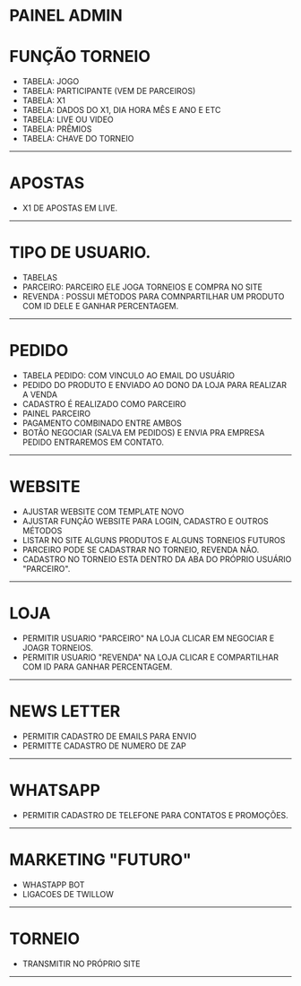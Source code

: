# PAINEL ADMIN

# FUNÇÃO TORNEIO
- TABELA: JOGO
- TABELA: PARTICIPANTE (VEM DE PARCEIROS)
- TABELA: X1
- TABELA: DADOS DO X1, DIA HORA MÊS E ANO E ETC
- TABELA: LIVE OU VIDEO
- TABELA: PRÊMIOS
- TABELA: CHAVE DO TORNEIO
---
# APOSTAS
- X1 DE APOSTAS EM LIVE.
---
# TIPO DE USUARIO.
- TABELAS
- PARCEIRO: PARCEIRO ELE JOGA TORNEIOS E COMPRA NO SITE
- REVENDA : POSSUI MÉTODOS PARA COMNPARTILHAR UM PRODUTO COM ID DELE E GANHAR PERCENTAGEM.
---

# PEDIDO
- TABELA PEDIDO: COM VINCULO AO EMAIL DO USUÁRIO
- PEDIDO DO PRODUTO E ENVIADO AO DONO DA LOJA PARA REALIZAR A VENDA
- CADASTRO É REALIZADO COMO PARCEIRO
- PAINEL PARCEIRO
- PAGAMENTO COMBINADO ENTRE AMBOS
- BOTÃO NEGOCIAR (SALVA EM PEDIDOS) E ENVIA PRA EMPRESA PEDIDO ENTRAREMOS EM CONTATO.
---

# WEBSITE
- AJUSTAR WEBSITE COM TEMPLATE NOVO
- AJUSTAR FUNÇÃO WEBSITE PARA LOGIN, CADASTRO E OUTROS MÉTODOS
- LISTAR NO SITE ALGUNS PRODUTOS E ALGUNS TORNEIOS FUTUROS
- PARCEIRO PODE SE CADASTRAR NO TORNEIO, REVENDA NÃO.
- CADASTRO NO TORNEIO ESTA DENTRO DA ABA DO PRÓPRIO USUÁRIO "PARCEIRO".
---

# LOJA
- PERMITIR USUARIO "PARCEIRO" NA LOJA CLICAR EM NEGOCIAR E JOAGR TORNEIOS.
- PERMITIR USUARIO "REVENDA" NA LOJA CLICAR E COMPARTILHAR COM ID PARA GANHAR PERCENTAGEM.
---

# NEWS LETTER
- PERMITIR CADASTRO DE EMAILS PARA ENVIO
- PERMITTE CADASTRO DE NUMERO DE ZAP
---

# WHATSAPP
- PERMITIR CADASTRO DE TELEFONE PARA CONTATOS E PROMOÇÕES.
---

# MARKETING "FUTURO"
- WHASTAPP BOT
- LIGACOES DE TWILLOW
---

# TORNEIO
- TRANSMITIR NO PRÓPRIO SITE
---
